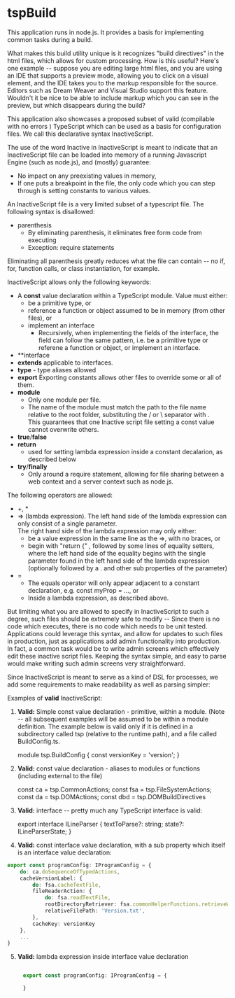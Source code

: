 ﻿# tspBuild

This application runs in node.js.  It provides a basis for implementing common tasks during a build.

What makes this build utility unique is it recognizes "build directives" in the html files, 
which allows for custom processing.  How is this useful?  Here's one example -- suppose you
are editing large html files, and you are using an IDE that supports a preview mode, allowing you 
to click on a visual element, and the IDE takes you to the markup responsible for the source. 
Editors such as Dream Weaver and Visual Studio support this feature.  Wouldn't it be nice to be
able to include markup which you can see in the preview, but which disappears during the build?

This application also showcases a proposed subset of valid (compilable with no errors ) TypeScript which can be used as a basis for 
configuration files.  We call this declarative syntax InactiveScript.

The use of the word Inactive in InactiveScript is meant to indicate that an InactiveScript file can be loaded
into memory of a running Javascript Engine (such as node.js), and (mostly) guarantee:

* No impact on any preexisting values in memory, 
* If one puts a breakpoint in the file, the only code which you can step through is setting constants to various values.

An InactiveScript file is a very limited subset of a typescript file.  The following syntax is disallowed:

* parenthesis
    *  By eliminating parenthesis, it eliminates free form code from executing
    *  Exception:  require statements

Eliminating all parenthesis greatly reduces what the file can contain -- no if, for, function calls, or class instantiation, for example.


InactiveScript allows only the following keywords:

* A **const** value declaration within a TypeScript module.  Value must either:
    * be a primitive type, or 
    * reference a function or object assumed to be in memory (from other files), or
    * implement an interface
        * Recursively, when implementing the fields of the interface, the field can follow the same
            pattern, i.e. be a primitive type or referene a function or object, or implement an interface.
* **interface
* **extends** applicable to interfaces.
* **type** - type aliases allowed
* **export**  Exporting constants allows other files to override some or all of them.
* **module**
    * Only one module  per file.
    * The name of the module must match the path 
        to the file name relative to the root folder, substituting the / or \ separator with .  
        This guarantees that one Inactive script file setting a const value
        cannot overwrite others.
* **true**/**false**
* **return**
    *  used for setting lambda expression inside a constant decalarion, as described below
* **try**/**finally**
    * Only around a require statement, allowing for file sharing between a web context and a server context such as node.js.

The following operators are allowed:
* +, *
* => (lambda expression).  The left hand side of the lambda expression can only consist of a single parameter.  
    The right hand side of the lambda expression may only either:
    *  be a value expression in the same line as the =>, with no braces, or
    *  begin with "return {" , followed by some lines of equality setters, where the left hand side of the equality begins with the
       single parameter found in the left hand side of the lambda expression (optionally followed by a . 
        and other sub properties of the parameter)
* =
    * The equals operator will only appear adjacent to a constant declaration, e.g. const myProp = ..., or
    * Inside a lambda expression, as described above.


But limiting what you are allowed to specify in InactiveScript to such a degree, such files should be extremely safe to
modify --  Since there is no code which executes, there is no code which needs to be unit tested.  Applications could
leverage this syntax, and allow for updates to such files in production, just as applications add admin functionality
into production.  In fact, a common task would be to write admin screens which effectively edit these inactive script files.
Keeping the syntax simple, and easy to parse would make writing such admin screens very straightforward.

Since InactiveScript is meant to serve as a kind of DSL for processes, we add some requirements to make readability
as well as parsing simpler:

Examples of **valid** InactiveScript:

1)  **Valid:** Simple const value declaration - primitive, within a module.  (Note -- all subsequent examples will
    be assumed to be within a module definition.  The example  below is valid only if it is defined in a subdirectory
    called tsp (relative to the runtime path), and a file called BuildConfig.ts.

     module tsp.BuildConfig {
        const versionKey = 'version';
     }

2)  **Valid:** const value declaration - aliases to modules or functions (including external to the file)

     const ca = tsp.CommonActions;
     const fsa = tsp.FileSystemActions;
     const da = tsp.DOMActions;
     const dbd = tsp.DOMBuildDirectives 

3)  **Valid:** interface -- pretty much any TypeScript interface is valid:

     export interface ILineParser {
        textToParse?: string;
        state?: ILineParserState;
     }

4)  **Valid:** const interface value declaration, with a sub property which itself is an interface value declaration:

```typescript
export const programConfig: IProgramConfig = {
    do: ca.doSequenceOfTypedActions,
    cacheVersionLabel: {
        do: fsa.cacheTextFile,
        fileReaderAction: {
            do: fsa.readTextFile,
            rootDirectoryRetriever: fsa.commonHelperFunctions.retrieveWorkingDirectory,
            relativeFilePath: 'Version.txt',
        },
        cacheKey: versionKey
    },
    ...
}
```
5)  **Valid:** lambda expression inside interface value declaration


```javascript

     export const programConfig: IProgramConfig = {

     }

```





